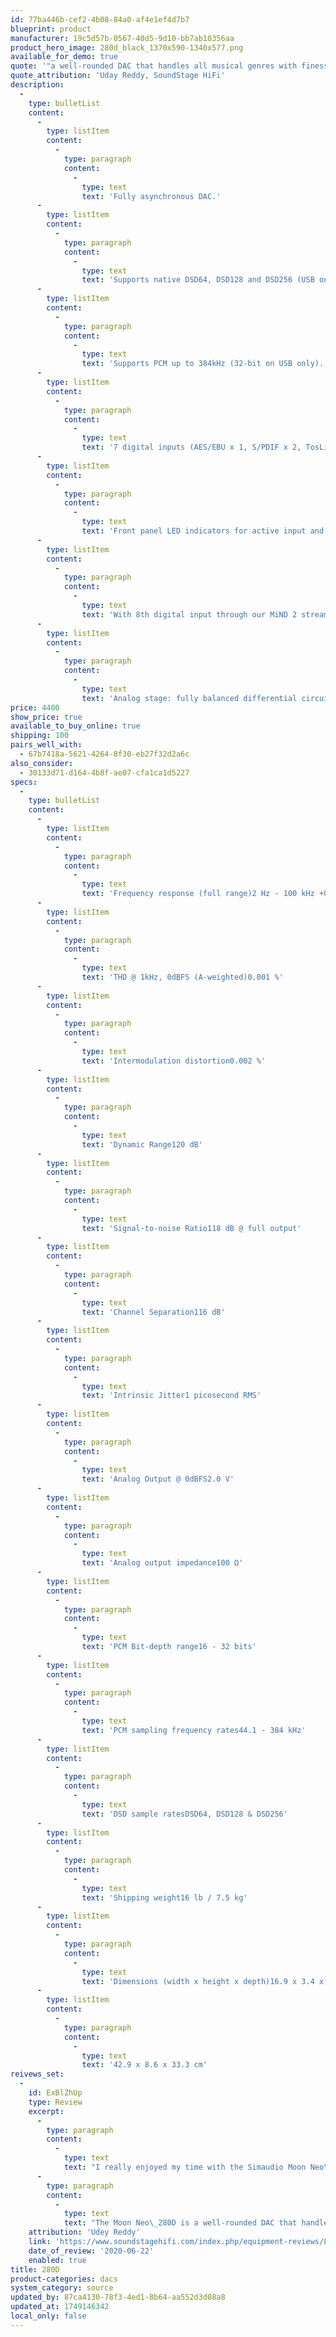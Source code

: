 ```yaml
---
id: 77ba446b-cef2-4b08-84a0-af4e1ef4d7b7
blueprint: product
manufacturer: 19c5d57b-0567-40d5-9d10-bb7ab10356aa
product_hero_image: 280d_black_1370x590-1340x577.png
available_for_demo: true
quote: '"a well-rounded DAC that handles all musical genres with finesse"'
quote_attribution: 'Uday Reddy, SoundStage HiFi'
description:
  -
    type: bulletList
    content:
      -
        type: listItem
        content:
          -
            type: paragraph
            content:
              -
                type: text
                text: 'Fully asynchronous DAC.'
      -
        type: listItem
        content:
          -
            type: paragraph
            content:
              -
                type: text
                text: 'Supports native DSD64, DSD128 and DSD256 (USB only).'
      -
        type: listItem
        content:
          -
            type: paragraph
            content:
              -
                type: text
                text: 'Supports PCM up to 384kHz (32-bit on USB only).'
      -
        type: listItem
        content:
          -
            type: paragraph
            content:
              -
                type: text
                text: '7 digital inputs (AES/EBU x 1, S/PDIF x 2, TosLink x 2, USB x 1 and Qualcomm® aptXTM audio for Bluetooth® x 1) for use with virtually any digital source.'
      -
        type: listItem
        content:
          -
            type: paragraph
            content:
              -
                type: text
                text: 'Front panel LED indicators for active input and input signal PCM sampling & DSD rates.'
      -
        type: listItem
        content:
          -
            type: paragraph
            content:
              -
                type: text
                text: 'With 8th digital input through our MiND 2 streaming module (via WiFi or Ethernet).'
      -
        type: listItem
        content:
          -
            type: paragraph
            content:
              -
                type: text
                text: 'Analog stage: fully balanced differential circuit for increased dynamic range and headroom, higher resolution, as well as improved signal-to-noise ratio.'
price: 4400
show_price: true
available_to_buy_online: true
shipping: 100
pairs_well_with:
  - 67b7418a-5621-4264-8f30-eb27f32d2a6c
also_consider:
  - 30133d71-d164-4b8f-ae07-cfa1ca1d5227
specs:
  -
    type: bulletList
    content:
      -
        type: listItem
        content:
          -
            type: paragraph
            content:
              -
                type: text
                text: 'Frequency response (full range)2 Hz - 100 kHz +0/-3 dB'
      -
        type: listItem
        content:
          -
            type: paragraph
            content:
              -
                type: text
                text: 'THD @ 1kHz, 0dBFS (A-weighted)0.001 %'
      -
        type: listItem
        content:
          -
            type: paragraph
            content:
              -
                type: text
                text: 'Intermodulation distortion0.002 %'
      -
        type: listItem
        content:
          -
            type: paragraph
            content:
              -
                type: text
                text: 'Dynamic Range120 dB'
      -
        type: listItem
        content:
          -
            type: paragraph
            content:
              -
                type: text
                text: 'Signal-to-noise Ratio118 dB @ full output'
      -
        type: listItem
        content:
          -
            type: paragraph
            content:
              -
                type: text
                text: 'Channel Separation116 dB'
      -
        type: listItem
        content:
          -
            type: paragraph
            content:
              -
                type: text
                text: 'Intrinsic Jitter1 picosecond RMS'
      -
        type: listItem
        content:
          -
            type: paragraph
            content:
              -
                type: text
                text: 'Analog Output @ 0dBFS2.0 V'
      -
        type: listItem
        content:
          -
            type: paragraph
            content:
              -
                type: text
                text: 'Analog output impedance100 Ω'
      -
        type: listItem
        content:
          -
            type: paragraph
            content:
              -
                type: text
                text: 'PCM Bit-depth range16 - 32 bits'
      -
        type: listItem
        content:
          -
            type: paragraph
            content:
              -
                type: text
                text: 'PCM sampling frequency rates44.1 - 384 kHz'
      -
        type: listItem
        content:
          -
            type: paragraph
            content:
              -
                type: text
                text: 'DSD sample ratesDSD64, DSD128 & DSD256'
      -
        type: listItem
        content:
          -
            type: paragraph
            content:
              -
                type: text
                text: 'Shipping weight16 lb / 7.5 kg'
      -
        type: listItem
        content:
          -
            type: paragraph
            content:
              -
                type: text
                text: 'Dimensions (width x height x depth)16.9 x 3.4 x 13.1 in'
      -
        type: listItem
        content:
          -
            type: paragraph
            content:
              -
                type: text
                text: '42.9 x 8.6 x 33.3 cm'
reivews_set:
  -
    id: ExBlZhUp
    type: Review
    excerpt:
      -
        type: paragraph
        content:
          -
            type: text
            text: "I really enjoyed my time with the Simaudio Moon Neo\_280D. I feel it’s a world-beater at its price, with sound quality that approaches, and in some respects exceeds, those of costlier DACs. Yes, it’s more expensive than the Oppo HA-1, and doesn’t offer a headphone amp or preamp functionality, but that shouldn’t concern you if all you need is an audio DAC. Plus, with the optional MiND module, which eliminates the need for a computer, the Neo\_280D’s value increases."
      -
        type: paragraph
        content:
          -
            type: text
            text: "The Moon Neo\_280D is a well-rounded DAC that handles all musical genres with finesse, but if your tastes lean more toward rock’n’roll and fusion, the Neo\_280D may very well be the DAC for you. My default recommendation in this price range has been the Oppo HA-1, but the Neo\_280D should be right up there for those looking for other options in that price range or higher. As for that market sweet spot that Simaudio is aiming for? I’d say the Moon Neo\_280D is right on target."
    attribution: 'Udey Reddy'
    link: 'https://www.soundstagehifi.com/index.php/equipment-reviews/893-moon-by-simaudio-neo-280d-digital-to-analog-converter'
    date_of_review: '2020-06-22'
    enabled: true
title: 280D
product-categories: dacs
system_category: source
updated_by: 87ca4130-78f3-4ed1-8b64-aa552d3d08a8
updated_at: 1749146342
local_only: false
---
```

